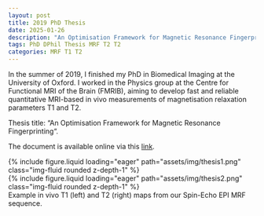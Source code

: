 ```yaml
---
layout: post
title: 2019 PhD Thesis
date: 2025-01-26
description: "An Optimisation Framework for Magnetic Resonance Fingerprinting"
tags: PhD DPhil Thesis MRF T2 T2
categories: MRF T1 T2
---
```


In the summer of 2019, I finished my PhD in Biomedical Imaging at the University of Oxford.  I worked in the Physics group at the Centre for Functional MRI of the Brain (FMRIB), aiming to develop fast and reliable quantitative MRI-based in vivo measurements of magnetisation relaxation parameters T1 and T2.

Thesis title: “An Optimisation Framework for Magnetic Resonance Fingerprinting“.

The document is available online via this [link](https://ora.ox.ac.uk/objects/uuid:14c92874-7b00-4f79-abce-87b05f9cb4d4).

<div class="row mt-3">
    <div class="col-sm mt-3 mt-md-0">
        {% include figure.liquid loading="eager" path="assets/img/thesis1.png" class="img-fluid rounded z-depth-1" %}
    </div>
    <div class="col-sm mt-3 mt-md-0">
        {% include figure.liquid loading="eager" path="assets/img/thesis2.png" class="img-fluid rounded z-depth-1" %}
    </div>
</div>
<div class="caption">
    Example in vivo T1 (left) and T2 (right) maps from our Spin-Echo EPI MRF sequence.
</div>
